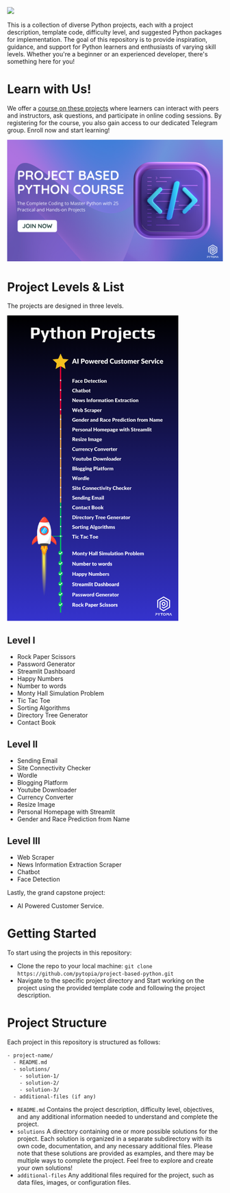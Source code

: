 <img src="./images/bannerr.png" width="800">

This is a collection of diverse Python projects, each with a project description, template code, difficulty level, and suggested Python packages for implementation. The goal of this repository is to provide inspiration, guidance, and support for Python learners and enthusiasts of varying skill levels. Whether you're a beginner or an experienced developer, there's something here for you!

# Learn with Us!
We offer a [course on these projects](https://www.pytopia.ai/courses/project-based-python) where learners can interact with peers and instructors, ask questions, and participate in online coding sessions. By registering for the course, you also gain access to our dedicated Telegram group. Enroll now and start learning!

<img src="./images/course.png" width="800">

# Project Levels & List
The projects are designed in three levels.

<img src="./images/python-projects.png" width="400">

## Level I
  - Rock Paper Scissors
  - Password Generator
  - Streamlit Dashboard
  - Happy Numbers
  - Number to words
  - Monty Hall Simulation Problem
  - Tic Tac Toe
  - Sorting Algorithms
  - Directory Tree Generator
  - Contact Book

## Level II
  - Sending Email
  - Site Connectivity Checker
  - Wordle
  - Blogging Platform
  - Youtube Downloader
  - Currency Converter
  - Resize Image
  - Personal Homepage with Streamlit
  - Gender and Race Prediction from Name

## Level III
  - Web Scraper
  - News Information Extraction Scraper
  - Chatbot
  - Face Detection

Lastly, the grand capstone project:
  - AI Powered Customer Service.

# Getting Started
To start using the projects in this repository:

   - Clone the repo to your local machine: `git clone https://github.com/pytopia/project-based-python.git`
   - Navigate to the specific project directory and Start working on the project using the provided template code and following the project description.

# Project Structure
Each project in this repository is structured as follows:
```
- project-name/
  - README.md
  - solutions/
    - solution-1/
    - solution-2/
    - solution-3/
  - additional-files (if any)
```
- `README.md`
Contains the project description, difficulty level, objectives, and any additional information needed to understand and complete the project.
- `solutions`
A directory containing one or more possible solutions for the project. Each solution is organized in a separate subdirectory with its own code, documentation, and any necessary additional files. Please note that these solutions are provided as examples, and there may be multiple ways to complete the project. Feel free to explore and create your own solutions!
- `additional-files`
Any additional files required for the project, such as data files, images, or configuration files.
